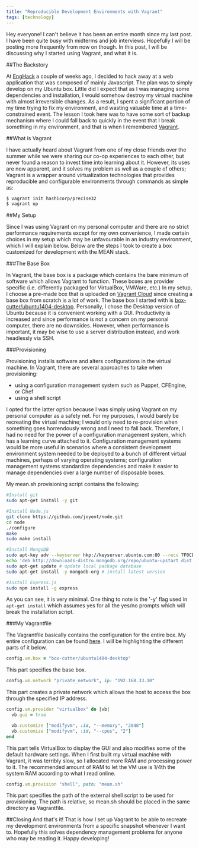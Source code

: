 ```yaml
---
title: "Reproducible Development Environments with Vagrant"
tags: [technology]
---
```


Hey everyone! I can't believe it has been an entire month since my last post. I have been quite busy with midterms and job interviews. Hopefully I will be posting more frequently from now on though. In this post, I will be discussing why I started using Vagrant, and what it is.

##The Backstory

At [EngHack](https://www.facebook.com/events/866943706671962/) a couple of weeks ago, I decided to hack away at a web application that was composed of mainly Javascript. The plan was to simply develop on my Ubuntu box. Little did I expect that as I was managing some dependencies and installation, I would somehow destroy my virtual machine with almost irreversible changes. As a result, I spent a significant portion of my time trying to fix my environment, and wasting valuable time at a time-constrained event. The lesson I took here was to have some sort of backup mechanism where I could fall back to quickly in the event that I break something in my environment, and that is when I remembered [Vagrant](https://www.vagrantup.com/).

##What is Vagrant

I have actually heard about Vagrant from one of my close friends over the summer while we were sharing our co-op experiences to each other, but never found a reason to invest time into learning about it. However, its uses are now apparent, and it solves my problem as well as a couple of others; Vagrant is a wrapper around virtualization technologies that provides reproducible and configurable environments through commands as simple as:

```bash
$ vagrant init hashicorp/precise32
$ vagrant up
```
##My Setup

Since I was using Vagrant on my personal computer and there are no strict performance requirements except for my own convenience, I made certain choices in my setup which may be unfavourable in an industry environment, which I will explain below. Below are the steps I took to create a box customized for development with the MEAN stack.

###The Base Box

In Vagrant, the base box is a package which contains the bare minimum of software which allows Vagrant to function. These boxes are provider specific (i.e. differently packaged for VirtualBox, VMWare, etc.) In my setup, I choose a pre-made box that is uploaded on [Vagrant Cloud](https://vagrantcloud.com) since creating a base box from scratch is a lot of work. The base box I started with is [box-cutter/ubuntu1404-desktop](https://vagrantcloud.com/box-cutter/boxes/ubuntu1404-desktop). Personally, I chose the Desktop version of Ubuntu because it is convenient working with a GUI. Productivity is increased and since performance is not a concern on my personal computer, there are no downsides. However, when performance is important, it may be wise to use a server distribution instead, and work headlessly via SSH.

###Provisioning

Provisioning installs software and alters configurations in the virtual machine. In Vagrant, there are several approaches to take when provisioning:

- using a configuration management system such as Puppet, CFEngine, or Chef 
- using a shell script

I opted for the latter option because I was simply using Vagrant on my personal computer as a safety net. For my purposes, I would barely be recreating the virtual machine; I would only need to re-provision when something goes horrendously wrong and I need to fall back. Therefore, I had no need for the power of a configuration management system, which has a learning curve attached to it. Configuration management systems would be more useful in scenarios where a consistent development environment system needed to be deployed to a bunch of different virtual machines, perhaps of varying operating systems; configuration management systems standardize dependencies and make it easier to manage dependencies over a large number of disposable boxes.

My mean.sh provisioning script contains the following:

```bash
#Install git
sudo apt-get install -y git

#Install Node.js
git clone https://github.com/joyent/node.git
cd node
./configure
make
sudo make install

#Install MongoDB
sudo apt-key adv --keyserver hkp://keyserver.ubuntu.com:80 --recv 7F0CEB10 #import public key used by package management system
echo 'deb http://downloads-distro.mongodb.org/repo/ubuntu-upstart dist 10gen' | sudo tee /etc/apt/sources.list.d/mongodb.list #create a list file for MongoDB
sudo apt-get update # update local package database
sudo apt-get install -y mongodb-org # install latest version

#Install Express.js
sudo npm install -g express
```

As you can see, it is very minimal. One thing to note is the '-y' flag used in ```apt-get install```
which assumes yes for all the yes/no prompts which will break the installation script.

###My Vagrantfile

The Vagrantfile basically contains the configuration for the entire box. My entire configuration can be found [here](https://gist.github.com/Clemmy/20119b71c17612f0df13). I will be highlighting the different parts of it below.


```ruby
config.vm.box = "box-cutter/ubuntu1404-desktop"
```
This part specifies the base box.

```ruby
config.vm.network "private_network", ip: "192.168.33.10"
```
This part creates a private network which allows the host to access the box through the specified IP address.

```ruby
config.vm.provider "virtualbox" do |vb|
  vb.gui = true

  vb.customize ["modifyvm", :id, "--memory", "2048"]
  vb.customize ["modifyvm", :id, "--cpus", "2"]
end
```
This part tells VirtualBox to display the GUI and also modifies some of the default hardware settings. When I first built my virtual machine with Vagrant, it was terribly slow, so I allocated more RAM and processing power to it. The recommended amount of RAM to let the VM use is 1/4th the system RAM according to what I read online.

```ruby
config.vm.provision "shell", path: "mean.sh"
```
This part specifies the path of the external shell script to be used for provisioning. The path is relative, so mean.sh should be placed in the same directory as Vagrantfile.

##Closing
And that's it! That is how I set up Vagrant to be able to recreate my development environments from a specific snapshot whenever I want to. Hopefully this solves dependency management problems for anyone who may be reading it. Happy developing!
<!--end-->
